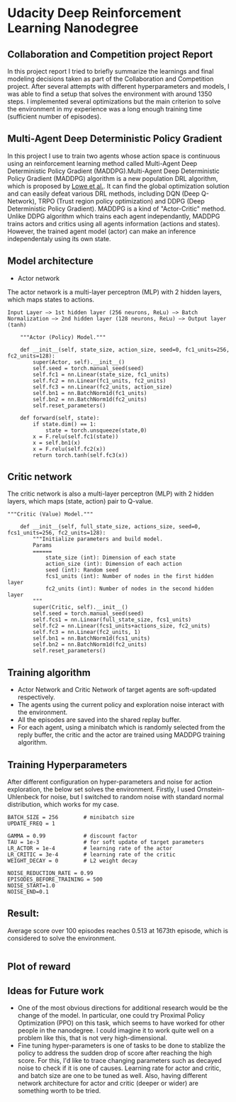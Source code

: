 # Udacity Deep Reinforcement Learning Nanodegree

## Collaboration and Competition project Report

In this project report I tried to briefly summarize the learnings and final modeling decisions taken as part of the Collaboration and Competition project. After several attempts with different hyperparameters and models, I was able to find a setup that solves the environment with around 1350 steps. I implemented several optimizations but the main criterion to solve the environment in my experience was a long enough training time (sufficient number of episodes).

## Multi-Agent Deep Deterministic Policy Gradient
In this project I use to train two agents whose action space is continuous using an reinforcement learning method called Multi-Agent Deep Deterministic Policy Gradient (MADDPG).Multi-Agent Deep Deterministic Policy Gradient (MADDPG) algorithm is a new population DRL algorithm, which is proposed by [Lowe et al.](https://papers.nips.cc/paper/7217-multi-agent-actor-critic-for-mixed-cooperative-competitive-environments.pdf). It can find the global optimization solution and can easily defeat various DRL methods, including DQN (Deep Q-Network), TRPO (Trust region policy optimization) and DDPG (Deep Deterministic Policy Gradient). MADDPG is a kind of "Actor-Critic" method. Unlike DDPG algorithm which trains each agent independantly, MADDPG trains actors and critics using all agents information (actions and states). However, the trained agent model (actor) can make an inference independentaly using its own state.

## Model architecture
 - Actor network

The actor network is a multi-layer perceptron (MLP) with 2 hidden layers, which maps states to actions.

```Input Layer —> 1st hidden layer (256 neurons, ReLu) —> Batch Normalization —> 2nd hidden layer (128 neurons, ReLu) —> Output layer (tanh)```

```class Actor(nn.Module):
    """Actor (Policy) Model."""

    def __init__(self, state_size, action_size, seed=0, fc1_units=256, fc2_units=128):
        super(Actor, self).__init__()
        self.seed = torch.manual_seed(seed)
        self.fc1 = nn.Linear(state_size, fc1_units)
        self.fc2 = nn.Linear(fc1_units, fc2_units)
        self.fc3 = nn.Linear(fc2_units, action_size)
        self.bn1 = nn.BatchNorm1d(fc1_units)
        self.bn2 = nn.BatchNorm1d(fc2_units)
        self.reset_parameters()
        
    def forward(self, state):
        if state.dim() == 1:
            state = torch.unsqueeze(state,0)
        x = F.relu(self.fc1(state))
        x = self.bn1(x)
        x = F.relu(self.fc2(x))
        return torch.tanh(self.fc3(x))
```

## Critic network

The critic network is also a multi-layer perceptron (MLP) with 2 hidden layers, which maps (state, action) pair to Q-value.
```
"""Critic (Value) Model."""

    def __init__(self, full_state_size, actions_size, seed=0, fcs1_units=256, fc2_units=128):
        """Initialize parameters and build model.
        Params
        ======
            state_size (int): Dimension of each state
            action_size (int): Dimension of each action
            seed (int): Random seed
            fcs1_units (int): Number of nodes in the first hidden layer
            fc2_units (int): Number of nodes in the second hidden layer
        """
        super(Critic, self).__init__()
        self.seed = torch.manual_seed(seed)
        self.fcs1 = nn.Linear(full_state_size, fcs1_units)
        self.fc2 = nn.Linear(fcs1_units+actions_size, fc2_units)
        self.fc3 = nn.Linear(fc2_units, 1)
        self.bn1 = nn.BatchNorm1d(fcs1_units)
        self.bn2 = nn.BatchNorm1d(fc2_units)
        self.reset_parameters()
```
## Training algorithm
 - Actor Network and Critic Network of target agents are soft-updated respectively.
 - The agents using the current policy and exploration noise interact with the environment.
 - All the episodes are saved into the shared replay buffer.
 - For each agent, using a minibatch which is randomly selected from the reply buffer, the critic and the actor are trained using MADDPG training algorithm.

## Training Hyperparameters
After different configuration on hyper-parameters and noise for action exploration, the below set solves the environment. Firstly, I used Ornstein-Uhlenbeck for noise, but I switched to random noise with standard normal distribution, which works for my case.

```BUFFER_SIZE = int(1e5)  # replay buffer size
BATCH_SIZE = 256        # minibatch size
UPDATE_FREQ = 1

GAMMA = 0.99            # discount factor
TAU = 1e-3              # for soft update of target parameters
LR_ACTOR = 1e-4         # learning rate of the actor 
LR_CRITIC = 3e-4        # learning rate of the critic
WEIGHT_DECAY = 0        # L2 weight decay

NOISE_REDUCTION_RATE = 0.99
EPISODES_BEFORE_TRAINING = 500
NOISE_START=1.0
NOISE_END=0.1
```

## Result: 
Average score over 100 episodes reaches 0.513 at 1673th episode, which is considered to solve the environment.
```
```

## Plot of reward


## Ideas for Future work
 - One of the most obvious directions for additional research would be the change of the model. In particular, one could try Proximal Policy Optimization (PPO) on this task, which seems to have worked for other people in the nanodegree. I could imagine it to work quite well on a problem like this, that is not very high-dimensional.
 - Fine tuning hyper-parameters is one of tasks to be done to stablize the policy to address the sudden drop of score after reaching the high score. For this, I'd like to trace changing parameters such as decayed noise to check if it is one of causes. Learning rate for actor and critic, and batch size are one to be tuned as well. Also, having different network architecture for actor and critic (deeper or wider) are something worth to be tried.


